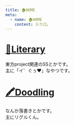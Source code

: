 ```yaml
---
title: 🏠HOME
meta:
  - name: 🏠HOME
    content: 入り口。
---
```

# [📖Literary](/Literary/literary_index.html "書いたSSとか")
東方project関連のSSとかです。<br>
主に「イ゛ぐぅ♥」なやつです。

# [🖍Doodling](/Doodling/doodling_index.html "描いた落書きとか")
なんか落書きとかです。<br>
主にリグルくん。